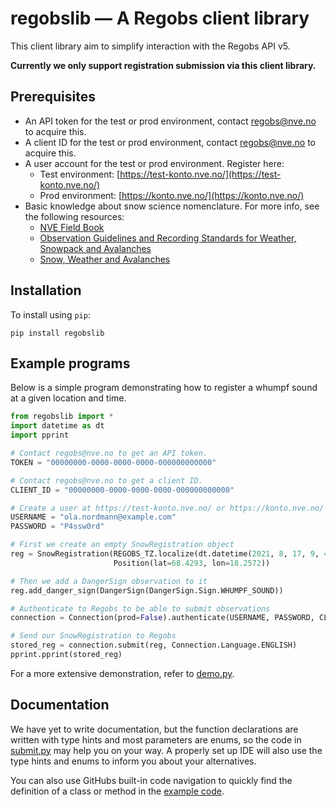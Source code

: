 # regobslib — A Regobs client library

This client library aim to simplify interaction with the Regobs API v5.

**Currently we only support registration submission via this client library.**

## Prerequisites

* An API token for the test or prod environment, contact [regobs@nve.no](mailto:regobs@nve.no) to acquire this.
* A client ID for the test or prod environment, contact [regobs@nve.no](mailto:regobs@nve.no) to acquire this.
* A user account for the test or prod environment. Register here:
  * Test environment: [https://test-konto.nve.no/](https://test-konto.nve.no/)
  * Prod environment: [https://konto.nve.no/](https://konto.nve.no/)
* Basic knowledge about snow science nomenclature. For more info, see the following resources:
  * [NVE Field Book](https://www.varsom.no/media/2265/nve-forsvaret_feltha-ndbok_innmat_v1.pdf)
  * [Observation Guidelines and Recording Standards for Weather, Snowpack and Avalanches](https://www.avalancheassociation.ca/resource/resmgr/standards_docs/ogrs2016web.pdf)
  * [Snow, Weather and Avalanches](https://static1.squarespace.com/static/59d2a0f0e9bfdf20d6d654b7/t/5a1af2a5652dea2e1a5ea055/1511715529879/AAA_SWAG_Web+2.pdf)

## Installation

To install using `pip`:
```
pip install regobslib
```

## Example programs

Below is a simple program demonstrating how to register a whumpf sound
at a given location and time.

```python
from regobslib import *
import datetime as dt
import pprint

# Contact regobs@nve.no to get an API token.
TOKEN = "00000000-0000-0000-0000-000000000000"

# Contact regobs@nve.no to get a client ID.
CLIENT_ID = "00000000-0000-0000-0000-000000000000"

# Create a user at https://test-konto.nve.no/ or https://konto.nve.no/
USERNAME = "ola.nordmann@example.com"
PASSWORD = "P4ssw0rd"

# First we create an empty SnowRegistration object
reg = SnowRegistration(REGOBS_TZ.localize(dt.datetime(2021, 8, 17, 9, 48)),
                       Position(lat=68.4293, lon=18.2572))

# Then we add a DangerSign observation to it
reg.add_danger_sign(DangerSign(DangerSign.Sign.WHUMPF_SOUND))

# Authenticate to Regobs to be able to submit observations
connection = Connection(prod=False).authenticate(USERNAME, PASSWORD, CLIENT_ID, TOKEN)

# Send our SnowRegistration to Regobs
stored_reg = connection.submit(reg, Connection.Language.ENGLISH)
pprint.pprint(stored_reg)
```

For a more extensive demonstration, refer to [demo.py](https://github.com/NVE/regobslib/blob/master/demo.py).

## Documentation

We have yet to write documentation, but the function declarations
are written with type hints and most parameters are enums, so the code in
[submit.py](https://github.com/NVE/regobslib/blob/master/src/regobslib/submit.py) may help you on your way. A properly set
up IDE will also use the type hints and enums to inform you about your
alternatives.

You can also use GitHubs built-in code navigation to quickly find the
definition of a class or method in the [example code](https://github.com/NVE/regobslib/blob/master/demo.py).
